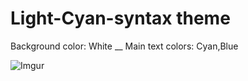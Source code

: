 # Light-Cyan-syntax theme

Background color: White __ Main text colors: Cyan,Blue

![Imgur](https://i.imgur.com/xHjVM0V.png)
